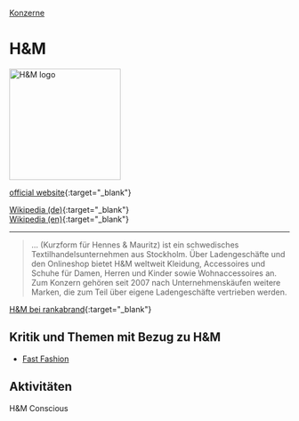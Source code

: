 [Konzerne](../konzerne.html)   

# H&M

<img src="https://upload.wikimedia.org/wikipedia/commons/5/53/H%26M-Logo.svg" height="200" alt="H&M logo">   

[official website](http://www.hm.com/){:target="_blank"}   

[Wikipedia (de)](https://de.wikipedia.org/wiki/H%26M){:target="_blank"}   
[Wikipedia (en)](https://en.wikipedia.org/wiki/H%26M){:target="_blank"}   

---

> ... (Kurzform für Hennes & Mauritz) ist ein schwedisches Textilhandels­unternehmen aus Stockholm. Über Ladengeschäfte und den Onlineshop bietet H&M weltweit Kleidung, Accessoires und Schuhe für Damen, Herren und Kinder sowie Wohnaccessoires an. Zum Konzern gehören seit 2007 nach Unternehmenskäufen weitere Marken, die zum Teil über eigene Ladengeschäfte vertrieben werden.

[H&M bei rankabrand](https://www.rankabrand.de/modehauser-discounter/H%26M){:target="_blank"}   

## Kritik und Themen mit Bezug zu H&M
* [Fast Fashion](../thema/fast_fashion.html)


## Aktivitäten

H&M Conscious
